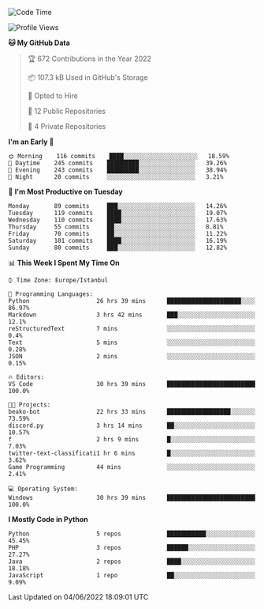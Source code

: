 <!--START_SECTION:waka-->
![Code Time](http://img.shields.io/badge/Code%20Time-282%20hrs%2026%20mins-blue)

![Profile Views](http://img.shields.io/badge/Profile%20Views-0-blue)

**🐱 My GitHub Data** 

> 🏆 672 Contributions in the Year 2022
 > 
> 📦 107.3 kB Used in GitHub's Storage 
 > 
> 💼 Opted to Hire
 > 
> 📜 12 Public Repositories 
 > 
> 🔑 4 Private Repositories  
 > 
**I'm an Early 🐤** 

```text
🌞 Morning    116 commits    ████░░░░░░░░░░░░░░░░░░░░░   18.59% 
🌆 Daytime    245 commits    █████████░░░░░░░░░░░░░░░░   39.26% 
🌃 Evening    243 commits    █████████░░░░░░░░░░░░░░░░   38.94% 
🌙 Night      20 commits     ░░░░░░░░░░░░░░░░░░░░░░░░░   3.21%

```
📅 **I'm Most Productive on Tuesday** 

```text
Monday       89 commits     ███░░░░░░░░░░░░░░░░░░░░░░   14.26% 
Tuesday      119 commits    ████░░░░░░░░░░░░░░░░░░░░░   19.07% 
Wednesday    110 commits    ████░░░░░░░░░░░░░░░░░░░░░   17.63% 
Thursday     55 commits     ██░░░░░░░░░░░░░░░░░░░░░░░   8.81% 
Friday       70 commits     ██░░░░░░░░░░░░░░░░░░░░░░░   11.22% 
Saturday     101 commits    ████░░░░░░░░░░░░░░░░░░░░░   16.19% 
Sunday       80 commits     ███░░░░░░░░░░░░░░░░░░░░░░   12.82%

```


📊 **This Week I Spent My Time On** 

```text
⌚︎ Time Zone: Europe/Istanbul

💬 Programming Languages: 
Python                   26 hrs 39 mins      █████████████████████░░░░   86.97% 
Markdown                 3 hrs 42 mins       ███░░░░░░░░░░░░░░░░░░░░░░   12.1% 
reStructuredText         7 mins              ░░░░░░░░░░░░░░░░░░░░░░░░░   0.4% 
Text                     5 mins              ░░░░░░░░░░░░░░░░░░░░░░░░░   0.28% 
JSON                     2 mins              ░░░░░░░░░░░░░░░░░░░░░░░░░   0.15%

🔥 Editors: 
VS Code                  30 hrs 39 mins      █████████████████████████   100.0%

🐱‍💻 Projects: 
beako-bot                22 hrs 33 mins      ██████████████████░░░░░░░   73.59% 
discord.py               3 hrs 14 mins       ██░░░░░░░░░░░░░░░░░░░░░░░   10.57% 
f                        2 hrs 9 mins        █░░░░░░░░░░░░░░░░░░░░░░░░   7.03% 
twitter-text-classificati1 hr 6 mins         █░░░░░░░░░░░░░░░░░░░░░░░░   3.62% 
Game Programming         44 mins             ░░░░░░░░░░░░░░░░░░░░░░░░░   2.41%

💻 Operating System: 
Windows                  30 hrs 39 mins      █████████████████████████   100.0%

```

**I Mostly Code in Python** 

```text
Python                   5 repos             ███████████░░░░░░░░░░░░░░   45.45% 
PHP                      3 repos             ██████░░░░░░░░░░░░░░░░░░░   27.27% 
Java                     2 repos             ████░░░░░░░░░░░░░░░░░░░░░   18.18% 
JavaScript               1 repo              ██░░░░░░░░░░░░░░░░░░░░░░░   9.09%

```



 Last Updated on 04/06/2022 18:09:01 UTC
<!--END_SECTION:waka-->

<!--
**3nws/3nws** is a ✨ _special_ ✨ repository because its `README.md` (this file) appears on your GitHub profile.

Here are some ideas to get you started:

- 🔭 I’m currently working on ...
- 🌱 I’m currently learning ...
- 👯 I’m looking to collaborate on ...
- 🤔 I’m looking for help with ...
- 💬 Ask me about ...
- 📫 How to reach me: ...
- 😄 Pronouns: ...
- ⚡ Fun fact: ...
-->

